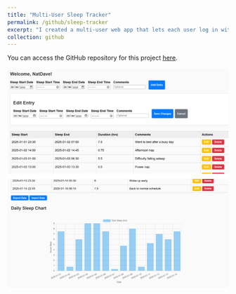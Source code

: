 ```yaml
---
title: "Multi-User Sleep Tracker"
permalink: /github/sleep-tracker
excerpt: "I created a multi-user web app that lets each user log in with a unique username and record their sleep sessions. All entries—start and end times, duration, and comments—are automatically saved in the browser’s Local Storage under that username. The app also generates a daily total sleep chart using Chart.js, providing an at-a-glance visualization of sleep patterns. Users can edit or delete existing records and export or import their data as JSON files, making it easy to back up or transfer. This simple, self-contained tool helps maintain ongoing sleep logs without needing a server or database."
collection: github
---
```


You can access the GitHub repository for this project [here](https://github.com/NatDave/sleep-tracker/).<br/><br/><img src='/images/sleep.png'>
